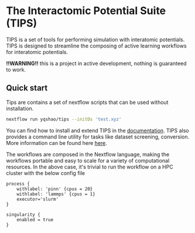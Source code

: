 # The Interactomic Potential Suite (TIPS)

TIPS is a set of tools for performing simulation with interatomic potentials.
TIPS is designed to streamline the composing of active learning workflows for
interatomic potentials.

**!!WARNING!!** this is a project in active development, nothing is guaranteed to work. 

## Quick start

Tips are contains a set of nextflow scripts that can be used without installation.

``` bash
nextflow run yqshao/tips --initDs 'test.xyz'
```

You can find how to install and extend TIPS in the
[documentation](https://yqshao.github.io/tips/workflow/#installation). TIPS
also provides a command line utility for tasks like dataset screening,
conversion. More information can be found here
[here](https://yqshao.github.io/tips/cli/).

The workflows are composed in the Nextflow language, making the workflows
portable and easy to scale for a variety of computational resources. In the
above case, it's trivial to run the workflow on a HPC cluster with the below
config file

``` nextflow
process {
    withlabel: 'pinn' {cpus = 20}
    withlabel: 'lammps' {cpus = 1}
    executor='slurm'
}

singularity {
    enabled = true
}
```
